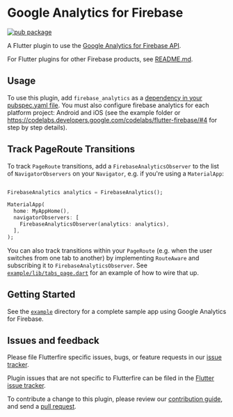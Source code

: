 # Google Analytics for Firebase

[![pub package](https://img.shields.io/pub/v/firebase_analytics.svg)](https://pub.dartlang.org/packages/firebase_analytics)

A Flutter plugin to use the [Google Analytics for Firebase API](https://firebase.google.com/docs/analytics/).

For Flutter plugins for other Firebase products, see [README.md](https://github.com/FirebaseExtended/flutterfire/blob/master/README.md).

## Usage
To use this plugin, add `firebase_analytics` as a [dependency in your pubspec.yaml file](https://flutter.io/platform-plugins/). You must also configure firebase analytics for each platform project: Android and iOS (see the example folder or https://codelabs.developers.google.com/codelabs/flutter-firebase/#4 for step by step details).

## Track PageRoute Transitions

To track `PageRoute` transitions, add a `FirebaseAnalyticsObserver` to the list of `NavigatorObservers` on your
`Navigator`, e.g. if you're using a `MaterialApp`:

```dart

FirebaseAnalytics analytics = FirebaseAnalytics();

MaterialApp(
  home: MyAppHome(),
  navigatorObservers: [
    FirebaseAnalyticsObserver(analytics: analytics),
  ],
);
```

You can also track transitions within your `PageRoute` (e.g. when the user switches from one tab to another) by
implementing `RouteAware` and subscribing it to `FirebaseAnalyticsObserver`. See [`example/lib/tabs_page.dart`][tabs_page]
for an example of how to wire that up.

## Getting Started

See the [`example`][example] directory for a complete sample app using Google Analytics for Firebase.

[example]: https://github.com/FirebaseExtended/flutterfire/tree/master/packages/firebase_analytics/firebase_analytics/example
[tabs_page]: https://github.com/FirebaseExtended/flutterfire/tree/master/packages/firebase_analytics/firebase_analytics/example/lib/tabs_page.dart

## Issues and feedback

Please file Flutterfire specific issues, bugs, or feature requests in our [issue tracker](https://github.com/FirebaseExtended/flutterfire/issues/new).

Plugin issues that are not specific to Flutterfire can be filed in the [Flutter issue tracker](https://github.com/flutter/flutter/issues/new).

To contribute a change to this plugin,
please review our [contribution guide](https://github.com/FirebaseExtended/flutterfire/blob/master/CONTRIBUTING.md),
and send a [pull request](https://github.com/FirebaseExtended/flutterfire/pulls).
